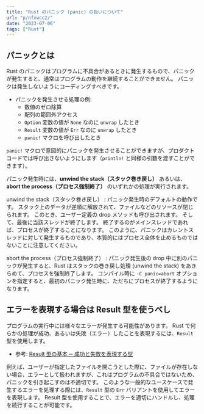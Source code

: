 ```yaml
---
title: "Rust のパニック (panic) の扱いについて"
url: "p/nfxwcc2/"
date: "2023-07-06"
tags: ["Rust"]
---
```


パニックとは
----

Rust のパニックはプログラムに不具合があるときに発生するもので、パニックが発生すると、通常はプログラムの動作を継続することができません。
パニックは発生しないようにコーディングすべきです。

- パニックを発生させる処理の例:
  - 数値のゼロ除算
  - 配列の範囲外アクセス
  - `Option` 変数の値が `None` なのに `unwrap` したとき
  - `Result` 変数の値が `Err` なのに `unwrap` したとき
  - `panic!` マクロを呼び出したとき

`panic!` マクロで意図的にパニックを発生させることができますが、プロダクトコードでは呼び出さないようにします（`println!` と同様の引数を渡すことができます）。

パニック発生時には、__unwind the stack（スタック巻き戻し）__ あるいは、__abort the process（プロセス強制終了）__ のいずれかの処理が実行されます。

unwind the stack（スタック巻き戻し）
: パニック発生時のデフォルトの動作です。
スタック上のデータが逆順に解放されて、ファイルなどのリソースが閉じられます。
このとき、ユーザー定義の drop メソッドも呼び出されます。
そして、最後に当該スレッドが終了します。
終了するのがメインスレッドであれば、プロセスが終了することになります。
このように、パニックはカレントスレッドに対して発生するものであり、本質的にはプロセス全体を止めるものではないことに注意してください。

abort the process（プロセス強制終了）
: パニック発生後の drop 中に別のパニックが発生すると、Rust はスタックの巻き戻し処理 (unwind the stack) をあきらめて、プロセスを強制終了します。
コンパイル時に `-C panic=abort` オプションを指定すると、最初のパニック発生時に、ただちにプロセスが終了するようになります。


エラーを表現する場合は Result 型を使うべし
----

プログラムの実行中には様々なエラーが発生する可能性があります。
Rust で何らかの処理が成功、あるいは失敗（エラー）したことを表現するには、`Result` 型を使用します。

- 参考: [Result 型の基本 ─ 成功と失敗を表現する型](/p/us2ahpw/)

例えば、ユーザーが指定したファイルを開こうとした際に、ファイルが存在しない場合、エラーとして扱われますが、これはプログラムの不具合ではないため、パニックを引き起こすのは不適切です。
このような一般的なユースケースで発生するエラーを処理する際には、`Result` 型の `Err` バリアントを使用してエラーを表現します。
Result 型を使用することで、エラーを適切にハンドルし、処理を続行することが可能です。

